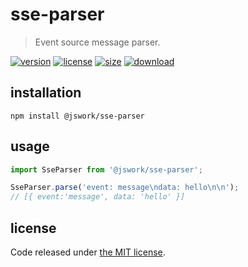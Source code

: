 # sse-parser
> Event source message parser.

[![version][version-image]][version-url]
[![license][license-image]][license-url]
[![size][size-image]][size-url]
[![download][download-image]][download-url]

## installation
```shell
npm install @jswork/sse-parser
```

## usage
```js
import SseParser from '@jswork/sse-parser';

SseParser.parse('event: message\ndata: hello\n\n');
// [{ event:'message', data: 'hello' }]
```

## license
Code released under [the MIT license](https://github.com/afeiship/sse-parser/blob/master/LICENSE.txt).

[version-image]: https://img.shields.io/npm/v/@jswork/sse-parser
[version-url]: https://npmjs.org/package/@jswork/sse-parser

[license-image]: https://img.shields.io/npm/l/@jswork/sse-parser
[license-url]: https://github.com/afeiship/sse-parser/blob/master/LICENSE.txt

[size-image]: https://img.shields.io/bundlephobia/minzip/@jswork/sse-parser
[size-url]: https://github.com/afeiship/sse-parser/blob/master/dist/index.min.js

[download-image]: https://img.shields.io/npm/dm/@jswork/sse-parser
[download-url]: https://www.npmjs.com/package/@jswork/sse-parser
